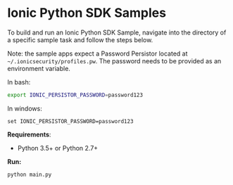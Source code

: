 # Ionic Python SDK Samples

To build and run an Ionic Python SDK Sample, navigate into the directory of a specific sample task and follow the steps below.

Note: the sample apps expect a Password Persistor located at `~/.ionicsecurity/profiles.pw`. The password needs to be provided as an environment variable.

In bash:

```bash
export IONIC_PERSISTOR_PASSWORD=password123
```
In windows:

```Windows
set IONIC_PERSISTOR_PASSWORD=password123
```

**Requirements**:
- Python 3.5+ or Python 2.7+

**Run:**
```
python main.py
```
  
